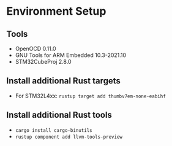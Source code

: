 # Environment Setup

## Tools

* OpenOCD 0.11.0
* GNU Tools for ARM Embedded 10.3-2021.10
* STM32CubeProj 2.8.0

## Install additional Rust targets

* For STM32L4xx: ``rustup target add thumbv7em-none-eabihf``

## Install additional Rust tools

* ``cargo install cargo-binutils``
* ``rustup component add llvm-tools-preview``

